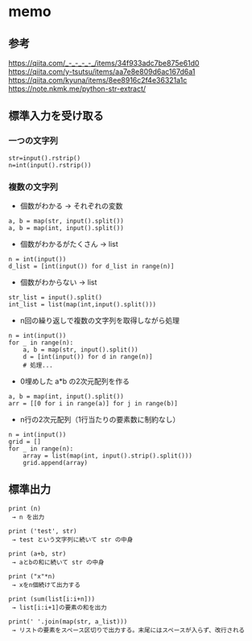 # memo

## 参考

https://qiita.com/_-_-_-_-_/items/34f933adc7be875e61d0
https://qiita.com/y-tsutsu/items/aa7e8e809d6ac167d6a1
https://qiita.com/kyuna/items/8ee8916c2f4e36321a1c
https://note.nkmk.me/python-str-extract/

## 標準入力を受け取る

### 一つの文字列

```
str=input().rstrip()
n=int(input().rstrip())
```

### 複数の文字列

* 個数がわかる → それぞれの変数
```
a, b = map(str, input().split())
a, b = map(int, input().split())
```

* 個数がわかるがたくさん → list
```
n = int(input())
d_list = [int(input()) for d_list in range(n)]
```

* 個数がわからない → list
```
str_list = input().split()
int_list = list(map(int,input().split()))
```

* n回の繰り返しで複数の文字列を取得しながら処理
```
n = int(input())
for _ in range(n):
    a, b = map(str, input().split())
    d = [int(input()) for d in range(n)]
    # 処理...
```

* 0埋めした a*b の2次元配列を作る
```
a, b = map(int, input().split())
arr = [[0 for i in range(a)] for j in range(b)]
```

* n行の2次元配列（1行当たりの要素数に制約なし）
```
n = int(input())
grid = []
for _ in range(n):
    array = list(map(int, input().strip().split()))
    grid.append(array)
```

## 標準出力

```
print (n)
 → n を出力

print ('test', str)
 → test という文字列に続いて str の中身

print (a+b, str)
 → aとbの和に続いて str の中身

print ("x"*n)
 → xをn個続けて出力する

print (sum(list[i:i+n]))
 → list[i:i+1]の要素の和を出力

print(' '.join(map(str, a_list)))
 → リストの要素をスペース区切りで出力する。末尾にはスペースが入らず、改行される
```